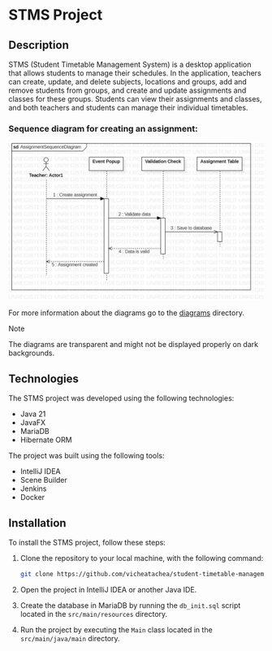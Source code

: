 # STMS Project

## Description

STMS (Student Timetable Management System) is a desktop application that allows students to manage
their schedules. In the application, teachers can create, update, and delete subjects, locations and
groups, add and remove students from groups, and create and update assignments and classes for these
groups. Students can view their assignments and classes, and both teachers and students can manage
their individual timetables.

### Sequence diagram for creating an assignment:

![Create assignment sequence diagram](/docs/diagrams/images/Sequence_diagram_screenshot.png)

For more information about the diagrams go to the [diagrams](/docs/diagrams) directory.

> [!NOTE]
> The diagrams are transparent and might not be displayed properly on dark backgrounds.

## Technologies

The STMS project was developed using the following technologies:

- Java 21
- JavaFX
- MariaDB
- Hibernate ORM

The project was built using the following tools:

- IntelliJ IDEA
- Scene Builder
- Jenkins
- Docker

## Installation

To install the STMS project, follow these steps:

1. Clone the repository to your local machine, with the following command:

    ```bash
    git clone https://github.com/vicheatachea/student-timetable-management-system.git
    ```

2. Open the project in IntelliJ IDEA or another Java IDE.

3. Create the database in MariaDB by running the `db_init.sql` script located in the `src/main/resources` directory.

4. Run the project by executing the `Main` class located in the `src/main/java/main` directory.